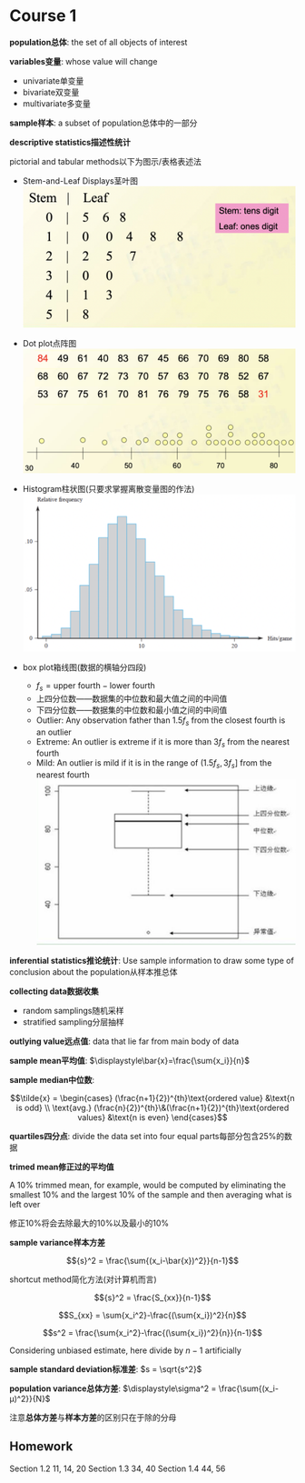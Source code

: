 # Course 1

**population总体**: the set of all objects of interest

**variables变量**: whose value will change

- univariate单变量
- bivariate双变量
- multivariate多变量

**sample样本**: a subset of population总体中的一部分

**descriptive statistics描述性统计**

pictorial and tabular methods以下为图示/表格表述法

- Stem-and-Leaf Displays茎叶图
![Alt text](./Image/stem_leaf_graph.png)

- Dot plot点阵图
![Alt text](./Image/dot_graph.png)

- Histogram柱状图(只要求掌握离散变量图的作法)
![Alt text](./Image/histogram_graph.png)

- box plot箱线图(数据的横轴分四段)
  - $f_s=\text{upper fourth} - \text{lower fourth}$
  - 上四分位数——数据集的中位数和最大值之间的中间值
  - 下四分位数——数据集的中位数和最小值之间的中间值
  - Outlier: Any observation father than $1.5f_s$ from the closest fourth is an outlier
  - Extreme: An outlier is extreme if it is more than $3f_s$ from the nearest fourth
  - Mild: An outlier is mild if it is in the range of $(1.5f_s,3f_s]$ from the nearest fourth
![Alt text](./Image/box_graph.png)

**inferential statistics推论统计**: Use sample information to draw some type of conclusion about the population从样本推总体

**collecting data数据收集**

- random samplings随机采样
- stratified sampling分层抽样

**outlying value远点值**: data that lie far from main body of data

**sample mean平均值**: $\displaystyle\bar{x}=\frac{\sum{x_i}}{n}$

**sample median中位数**: 

$$\tilde{x} = \begin{cases}
(\frac{n+1}{2})^{th}\text{ordered value} &\text{n is odd} \\
\text{avg.} (\frac{n}{2})^{th}\&(\frac{n+1}{2})^{th}\text{ordered values} &\text{n is even}
\end{cases}$$

**quartiles四分点**: divide the data set into four equal parts每部分包含25%的数据

**trimed mean修正过的平均值**

A 10% trimmed mean, for example, would be computed by eliminating the smallest 10% and the largest 10% of the sample and then averaging what is left over

修正10%将会去除最大的10%以及最小的10%

**sample variance样本方差**

$${s}^2 = \frac{\sum{(x_i-\bar{x})^2}}{n-1}$$

shortcut method简化方法(对计算机而言)

$${s}^2 = \frac{S_{xx}}{n-1}$$

$$S_{xx} = \sum{x_i^2}-\frac{(\sum{x_i})^2}{n}$$

$$s^2 = \frac{\sum{x_i^2}-\frac{(\sum{x_i})^2}{n}}{n-1}$$

Considering unbiased estimate, here divide by $n-1$ artificially

**sample standard deviation标准差**: $s = \sqrt{s^2}$

**population variance总体方差**: $\displaystyle\sigma^2 = \frac{\sum{(x_i-µ)^2}}{N}$

注意**总体方差**与**样本方差**的区别只在于除的分母

## Homework
Section 1.2 11, 14, 20
Section 1.3 34, 40
Section 1.4 44, 56